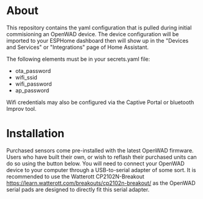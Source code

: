 # About

This repository contains the yaml configuration that is pulled during initial commisioning an OpenWAD device. The device configuration will be imported to your ESPHome dashboard then will show up in the "Devices and Services" or "Integrations" page of Home Assistant. 

The following elements must be in your secrets.yaml file:
* ota_password
* wifi_ssid
* wifi_password
* ap_password

Wifi credentials may also be configured via the Captive Portal or bluetooth Improv tool. 

# Installation

Purchased sensors come pre-installed with the latest OpenWAD firmware. Users who have built their own, or wish to reflash their purchased units can do so using the button below. You will need to connect your OpenWAD device to your computer through a USB-to-serial adapter of some sort. It is recommended to use the Watterott CP2102N-Breakout https://learn.watterott.com/breakouts/cp2102n-breakout/ as the OpenWAD serial pads are designed to directly fit this serial adapter. 

<esp-web-install-button manifest="./manifest.json"></esp-web-install-button>

<script type="module" src="https://unpkg.com/esp-web-tools@5.2.0/dist/web/install-button.js?module"></script>
